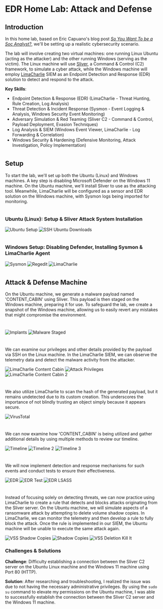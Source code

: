 # EDR Home Lab: Attack and Defense
## Introduction
In this home lab, based on Eric Capuano's blog post [*So You Want To be a Soc Analyst?*](https://blog.ecapuano.com/p/so-you-want-to-be-a-soc-analyst-intro?utm_campaign=post&utm_medium=web), we'll be setting up a realistic cybersecurity scenario. 

The lab will involve creating two virtual machines: one running Linux Ubuntu (acting as the attacker) and the other running Windows (serving as the victim). The Linux machine will use [Sliver](https://github.com/BishopFox/sliver/wiki), a Command & Control (C2) framework, to simulate a cyber attack, while the Windows machine will employ [LimaCharlie](https://limacharlie.io/) SIEM as an Endpoint Detection and Response (EDR) solution to detect and respond to the attack.

**Key Skills**: 
- Endpoint Detection & Response (EDR) (LimaCharlie - Threat Hunting, Rule Creation, Log Analysis)
- Threat Detection & Incident Response (Sysmon - Event Logging & Analysis, Windows Security Event Monitoring)
- Adversary Simulation & Red Teaming (Sliver C2 - Command & Control, Payload Deployment, Evasion Techniques)
- Log Analysis & SIEM (Windows Event Viewer, LimaCharlie - Log Forwarding & Correlation)
- Windows Security & Hardening (Defensive Monitoring, Attack Investigation, Policy Implementation)

#

## Setup
To start the lab, we'll set up both the Ubuntu (Linux) and Windows machines. A key step is disabling Microsoft Defender on the Windows 11 machine. On the Ubuntu machine, we'll install Sliver to use as the attacking tool. Meanwhile, LimaCharlie will be configured as a sensor and EDR solution on the Windows machine, with Sysmon logs being imported for monitoring.

#

### Ubuntu (Linux): Setup & Sliver Attack System Installation

![Ubuntu Setup](https://github.com/user-attachments/assets/79269741-b9c0-46b9-b47c-575b860b944f)
![SSH Ubuntu Downloads](https://github.com/user-attachments/assets/e72b3240-e700-4740-ac7b-c4813be6de6f)

#

### Windows Setup: Disabling Defender, Installing Sysmon & LimaCharlie Agent

![Sysmon](https://github.com/user-attachments/assets/526d51e1-0ad8-42c8-9e4a-a17dd63a96bc)
![Regedit](https://github.com/user-attachments/assets/9bcb2acb-54a3-4188-ac27-a8d2ba0403ad)
![LimaCharlie](https://github.com/user-attachments/assets/b212d810-e7f5-40ca-a42f-a8fd7039523b)

#

## Attack & Defense Machine
On the Ubuntu machine, we generate a malware payload named 'CONTENT_CABIN' using Sliver. This payload is then staged on the Windows machine, preparing it for use. To safeguard the lab, we create a snapshot of the Windows machine, allowing us to easily revert any mistakes that might compromise the environment.

#

![Implants](https://github.com/user-attachments/assets/8a48095c-e7fb-401c-b75a-fa29f66640e4)
![Malware Staged](https://github.com/user-attachments/assets/8fb7861c-2078-4494-861f-d5d1af7fcc4f)

#

We can examine our privileges and other details provided by the payload via SSH on the Linux machine. In the LimaCharlie SIEM, we can observe the telemetry data and detect the malware activity from the attacker.

![LimaCharlie Content Cabin](https://github.com/user-attachments/assets/d8cb0975-2503-46ed-a764-22ba46f6a9f8)
![Attack Privileges](https://github.com/user-attachments/assets/bfdea9d5-591c-4d09-b0e7-98f013ec8124)
![LimaCharlie Content Cabin 2](https://github.com/user-attachments/assets/d04cf9de-9aa7-4566-946a-4f946cf751f2)

#

We also utilize LimaCharlie to scan the hash of the generated payload, but it remains undetected due to its custom creation. This underscores the importance of not blindly trusting an object simply because it appears secure.

![VirusTotal](https://github.com/user-attachments/assets/ea10f337-4a62-47e2-a39a-f579f3302fe5)

#

We can now examine how 'CONTENT_CABIN' is being utilized and gather additional details by using multiple methods to review our timeline.

![Timeline](https://github.com/user-attachments/assets/9a92d1cd-4577-4ab6-9c2f-d18457518d58)
![Timeline 2](https://github.com/user-attachments/assets/b224e95a-2feb-45fa-9900-b0fdf21094b2)
![Timeline 3](https://github.com/user-attachments/assets/0d209389-acde-4ba3-b278-aa8ade77d5b5)

#

We will now implement detection and response mechanisms for such events and conduct tests to ensure their effectiveness.

![EDR](https://github.com/user-attachments/assets/37a561ee-8b0f-4357-a565-bccfbf42b830)
![EDR Test](https://github.com/user-attachments/assets/18de7da4-4523-4c2e-b7f1-bb76da3a0a83)
![EDR LSASS](https://github.com/user-attachments/assets/f97b6412-02b5-4cb0-be42-fdbbe99217cf)

#

Instead of focusing solely on detecting threats, we can now practice using LimaCharlie to create a rule that detects and blocks attacks originating from the Sliver server. On the Ubuntu machine, we will simulate aspects of a ransomware attack by attempting to delete volume shadow copies. In LimaCharlie, we can monitor the telemetry and then develop a rule to fully block the attack. Once the rule is implemented in our SIEM, the Ubuntu machine will be unable to execute the same attack again.

![VSS Shadow Copies](https://github.com/user-attachments/assets/23d07831-d024-440e-9903-96e06b561f16)
![Shadow Copies](https://github.com/user-attachments/assets/bb351529-757a-498f-b28e-2fc2770d79fa)
![VSS Deletion Kill It](https://github.com/user-attachments/assets/312474d0-92f2-4979-a551-19c921d5df35)

### Challenges & Solutions

**Challenge**: Difficulty establishing a connection between the Sliver C2 server on the Ubuntu Linux machine and the Windows 11 machine using Port 80 (HTTP).

**Solution**: After researching and troubleshooting, I realized the issue was due to not having the necessary administrative privileges. By using the `sudo su` command to elevate my permissions on the Ubuntu machine, I was able to successfully establish the connection between the Sliver C2 server and the Windows 11 machine.
